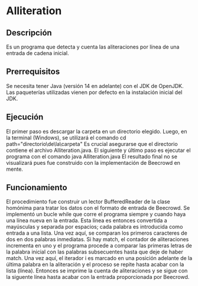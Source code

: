 # Alliteration

## Descripción

Es un programa que detecta y cuenta las aliteraciones por línea de una entrada de cadena inicial.

## Prerrequisitos

Se necesita tener Java (versión 14 en adelante) con el JDK de OpenJDK. Las paqueterías utilizadas vienen por defecto en la instalación inicial del JDK.

## Ejecución
El primer paso es descargar la carpeta en un directorio elegido. Luego, en la terminal (Windows), se utilizará el comando
    cd path="directorio\de\la\carpeta"
Es crucial asegurarse que el directorio contiene el archivo Alliteration.java. El siguiente y último paso es ejecutar el programa con el comando
    java Alliteration.java
El resultado final no se visualizará pues fue construido con la implementación de Beecrowd en mente.

## Funcionamiento

El procedimiento fue construir un lector BufferedReader de la clase homónima para tratar los datos con el formato de entrada de Beecrowd. Se implementó un bucle while que corre el programa siempre y cuando haya una línea nueva en la entrada. Esta línea es entonces convertida a mayúsculas y separada por espacios; cada palabra es introducida como entrada a una lista. Una vez aquí, se comparan los primeros caracteres de dos en dos palabras inmediatas. Si hay match, el contador de aliteraciones incrementa en uno y el programa procede a comparar las primeras letras de la palabra inicial con las palabras subsecuentes hasta que deje de haber match. Una vez aquí, el iterador i es marcado en una posición adelante de la última palabra en la aliteración y el proceso se repite hasta acabar con la lista (línea). Entonces se imprime la cuenta de aliteraciones y se sigue con la siguente línea hasta acabar con la entrada proporcionada por Beecrowd.
